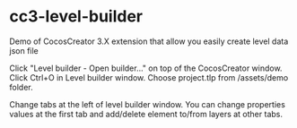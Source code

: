 # cc3-level-builder
Demo of CocosCreator 3.X extension that allow you easily create level data json file

Click "Level builder - Open builder..." on top of the CocosCreator window.
Click Ctrl+O in Level builder window.
Choose project.tlp from /assets/demo folder.

Change tabs at the left of level builder window. You can change properties values at the first tab and add/delete element to/from layers at other tabs.